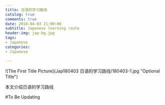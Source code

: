 ```yaml
---
title: 日语的学习路线
catalog: true
comments: true
date: 2018-04-03 21:00:00
subtitle: Japanese learning route
header-img: jap-bg.jpg
tags:
- Japanese
categories:
- Japanese

---
```


![The First Title Picture](Jap180403 日语的学习路线/180403-1.jpg "Optional Title")

<!-- more -->

本文介绍日语的学习路线

#To Be Updating



